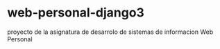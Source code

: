 # web-personal-django3
proyecto de la asignatura de desarrolo de sistemas de informacion Web Personal
